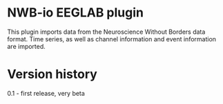# NWB-io EEGLAB plugin

This plugin imports data from the Neuroscience Without Borders
data format. Time series, as well as channel information and 
event information are imported.

# Version history

0.1 - first release, very beta
